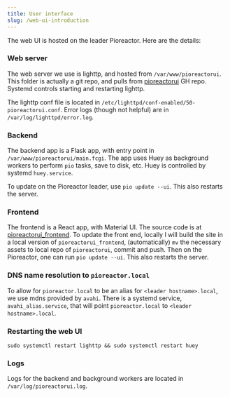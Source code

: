 ```yaml
---
title: User interface
slug: /web-ui-introduction
---
```



The web UI is hosted on the leader Pioreactor. Here are the details:

### Web server

The web server we use is lighttp, and hosted from `/var/www/pioreactorui`. This folder is actually a git repo, and pulls from [pioreactorui](https://github.com/pioreactor/pioreactorui) GH repo. Systemd controls starting and restarting lighttp.

The lighttp conf file is located in `/etc/lighttpd/conf-enabled/50-pioreactorui.conf`. Error logs (though not helpful) are in `/var/log/lighttpd/error.log`.

### Backend

The backend app is a Flask app, with entry point in `/var/www/pioreactorui/main.fcgi`. The app uses Huey as background workers to perform `pio` tasks, save to disk, etc. Huey is controlled by systemd `huey.service`.

To update on the Pioreactor leader, use `pio update --ui`. This also restarts the server.


### Frontend

The frontend is a React app, with Material UI. The source code is at [pioreactorui_frontend](https://github.com/Pioreactor/pioreactorui_frontend). To update the front end, locally I will build the site in a local version of `pioreactorui_frontend`, (automatically) `mv` the necessary assets to local repo of `pioreactorui`, commit and push. Then on the Pioreactor, one can run `pio update --ui`. This also restarts the server.


### DNS name resolution to `pioreactor.local`

To allow for `pioreactor.local` to be an alias for `<leader hostname>.local`, we use mdns provided by `avahi`. There is a systemd service, `avahi_alias.service`, that will point `pioreactor.local` to `<leader hostname>.local`.


### Restarting the web UI

```
sudo systemctl restart lighttp && sudo systemctl restart huey
```

### Logs
Logs for the backend and background workers are located in `/var/log/pioreactorui.log`.